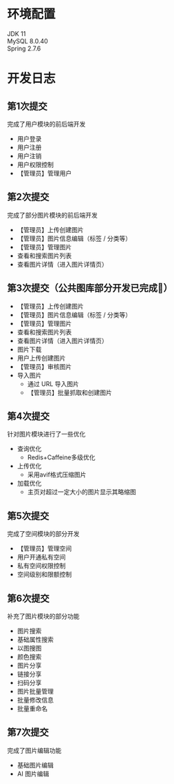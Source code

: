 # 环境配置
JDK 11  
MySQL 8.0.40  
Spring 2.7.6  
# 开发日志
## 第1次提交
完成了用户模块的前后端开发  
- 用户登录
- 用户注册
- 用户注销
- 用户权限控制
- 【管理员】管理用户
## 第2次提交
完成了部分图片模块的前后端开发 
- 【管理员】上传创建图片
- 【管理员】图片信息编辑（标签 / 分类等）
- 【管理员】管理图片
- 查看和搜索图片列表
- 查看图片详情（进入图片详情页）
## 第3次提交（**公共图库部分开发已完成🎉**）
- 【管理员】上传创建图片
- 【管理员】图片信息编辑（标签 / 分类等）
- 【管理员】管理图片
- 查看和搜索图片列表
- 查看图片详情（进入图片详情页）
- 图片下载
- 用户上传创建图片
- 【管理员】审核图片
- 导入图片
  - 通过 URL 导入图片
  - 【管理员】批量抓取和创建图片
## 第4次提交
针对图片模块进行了一些优化  
- 查询优化
  - Redis+Caffeine多级优化
- 上传优化
  - 采用avif格式压缩图片
- 加载优化
  - 主页对超过一定大小的图片显示其略缩图
## 第5次提交
完成了空间模块的部分开发
- 【管理员】管理空间  
- 用户开通私有空间  
- 私有空间权限控制  
- 空间级别和限额控制  
## 第6次提交
补充了图片模块的部分功能  
- 图片搜索
- 基础属性搜索
- 以图搜图
- 颜色搜索
- 图片分享
- 链接分享
- 扫码分享
- 图片批量管理
- 批量修改信息
- 批量重命名
## 第7次提交
完成了图片编辑功能  
- 基础图片编辑
- AI 图片编辑
